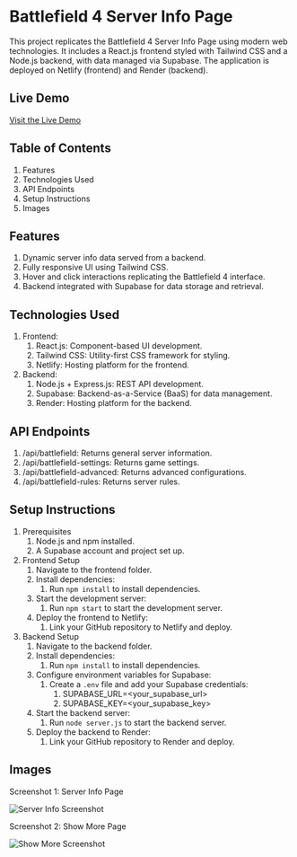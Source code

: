 # Battlefield 4 Server Info Page

This project replicates the Battlefield 4 Server Info Page using modern web technologies. It includes a React.js frontend styled with Tailwind CSS and a Node.js backend, with data managed via Supabase. The application is deployed on Netlify (frontend) and Render (backend).

## Live Demo

[Visit the Live Demo](https://battlefield4.netlify.app/menu%20multiplayer/server%20browser/server%20info)

## Table of Contents

1. Features
2. Technologies Used
3. API Endpoints
4. Setup Instructions
5. Images

## Features

1. Dynamic server info data served from a backend.
2. Fully responsive UI using Tailwind CSS.
3. Hover and click interactions replicating the Battlefield 4 interface.
4. Backend integrated with Supabase for data storage and retrieval.

## Technologies Used 

1. Frontend:
    1. React.js: Component-based UI development.
    2. Tailwind CSS: Utility-first CSS framework for styling.
    3. Netlify: Hosting platform for the frontend.
2. Backend:
    1. Node.js + Express.js: REST API development.
    2. Supabase: Backend-as-a-Service (BaaS) for data management.
    3. Render: Hosting platform for the backend.

## API Endpoints

1. /api/battlefield: Returns general server information.
2. /api/battlefield-settings: Returns game settings.
3. /api/battlefield-advanced: Returns advanced configurations.
4. /api/battlefield-rules: Returns server rules.

## Setup Instructions

1. Prerequisites
    1. Node.js and npm installed.
    2. A Supabase account and project set up.
2. Frontend Setup
    1. Navigate to the frontend folder.
    2. Install dependencies:
        1. Run `npm install` to install dependencies.
    3. Start the development server:
        1. Run `npm start` to start the development server.
    4. Deploy the frontend to Netlify:
        1. Link your GitHub repository to Netlify and deploy.
3. Backend Setup
    1. Navigate to the backend folder.
    2. Install dependencies:
        1. Run `npm install` to install dependencies.
    3. Configure environment variables for Supabase:
        1. Create a `.env` file and add your Supabase credentials:
            1. SUPABASE_URL=<your_supabase_url>
            2. SUPABASE_KEY=<your_supabase_key>
    4. Start the backend server:
        1. Run `node server.js` to start the backend server.
    5. Deploy the backend to Render:
        1. Link your GitHub repository to Render and deploy.

## Images

Screenshot 1: Server Info Page

![Server Info Screenshot](https://drive.google.com/uc?id=1ZXlAPYntU8yRo8YvxI-hAFny9bsgY8wj)

Screenshot 2: Show More Page

![Show More Screenshot](https://drive.google.com/uc?id=1dALNPVpxq7u0gxwhFr0lTu_vTtm5ls94)
